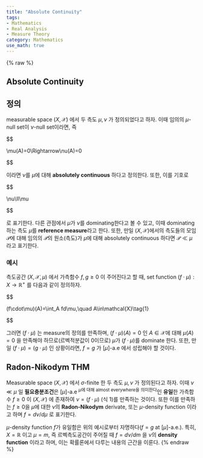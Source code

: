 ```yaml
---
title: "Absolute Continuity"
tags:
- Mathematics
- Real Analysis
- Measure Theory
category: Mathematics
use_math: true
---
```

{% raw %}
## Absolute Continuity

## 정의

measurable space $(X,\mathcal{X})$ 에서 두 측도 $\mu,\nu$ 가 정의되었다고 하자. 이때 임의의 $\mu$-null set이 $\nu$-null set이라면, 즉

$$

\mu(A)=0\Rightarrow\nu(A)=0

$$

이라면 $\nu$를 $\mu$에 대해 **absolutely continuous** 하다고 정의한다. 또한, 이를 기호로

$$

\nu\ll\mu

$$

로 표기한다. 다른 관점에서 $\mu$가 $\nu$를 dominating한다고 볼 수 있고, 이때 dominating 하는 측도 $\mu$를 **reference measure**라고 한다. 또한, 만일 $(X,\mathcal{X})$에서의 측도들의 모임 $\mathcal{P}$에 대해 임의의 $\mathcal{P}$의 원소(측도)가 $\mu$에 대해 absolutely continuous 하다면 $\mathcal{P}\ll\mu$ 라고 표기한다.

### 예시

측도공간 $(X,\mathcal{X},\mu)$ 에서 가측함수 $f,g\geq 0$ 이 주어진다고 할 때, set function $(f\cdot \mu):X\to\mathbb{R}^+$ 를 다음과 같이 정의하자.

$$

(f\cdot\mu)(A)=\int_A fd\mu,\quad A\in\mathcal{X}\tag{1}

$$

그러면 $(f\cdot\mu)$ 는 measure의 정의를 만족하며, $(f\cdot\mu)(A)=0$ 인 $A\in\mathcal{X}$에 대해 $\mu(A)=0$ 을 만족해야 하므로(르벡적분값이 0이므로) $\mu$가 $(f\cdot\mu)$를 dominate 한다. 또한, 만일 $(f\cdot\mu)=(g\cdot\mu)$ 인 상황이라면, $f=g$ 가 $[\mu]$-a.e 에서 성립해야 할 것이다.

## Radon-Nikodym THM

Measurable space $(X,\mathcal{X})$ 에서 $\sigma$-finite 한 두 측도 $\mu,\nu$ 가 정의된다고 하자. 이때 $\nu\ll\mu$ 일 **필요충분조건**은 $[\mu]$-a.e <sup>$\mu$에 대해 almost everywhere을 의미한다</sup>인 **유일**한 가측함수 $f\geq 0$ 이 $(X,\mathcal{X})$ 에 존재하여 $\nu=(f\cdot\mu)$ (식 1)를 만족하는 것이다. 또한 이를 만족하는 $f\geq0$을 $\mu$에 대한 $\nu$의 **Radon-Nikodym** derivate, 또는 $\mu$-density function 이라고 하며 $f=d\nu/d\mu$ 로 표기한다.

$\mu$-density function $f$가 유일함은 위의 예시로부터 자명하다($f=g$ at $[\mu]$-a.e.). 특히, $X=\mathbb{R}$ 이고 $\mu=m$, 즉 르벡측도공간이 주어질 때 $f=d\nu/dm$ 을 $\nu$의 **density function** 이라고 하며, 이는 확률론에서 다루는 내용의 근간을 이룬다.
{% endraw %}